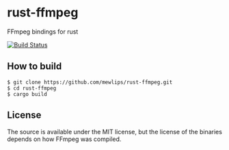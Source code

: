rust-ffmpeg
===========

FFmpeg bindings for rust

[![Build Status](https://travis-ci.org/mewlips/rust-ffmpeg.svg)](https://travis-ci.org/mewlips/rust-ffmpeg)

## How to build

```
$ git clone https://github.com/mewlips/rust-ffmpeg.git
$ cd rust-ffmpeg
$ cargo build
```

## License

The source is available under the MIT license, but the license of the binaries depends on how FFmpeg was compiled.
